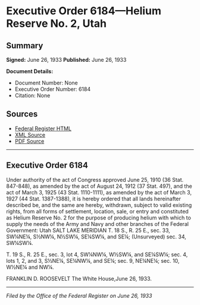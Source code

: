 # Executive Order 6184—Helium Reserve No. 2, Utah

## Summary

**Signed:** June 26, 1933
**Published:** June 26, 1933

**Document Details:**
- Document Number: None
- Executive Order Number: 6184
- Citation: None

## Sources
- [Federal Register HTML](https://www.presidency.ucsb.edu/documents/executive-order-6184-helium-reserve-no-2-utah)
- [XML Source](None)
- [PDF Source](None)

---

## Executive Order 6184

Under authority of the act of Congress approved June 25, 1910 (36 Stat. 847-848), as amended by the act of August 24, 1912 (37 Stat. 497), and the act of March 3, 1925 (43 Stat. 1110-1111), as amended by the act of March 3, 1927 (44 Stat. 1387-1388), it is hereby ordered that all lands hereinafter described be, and the same are hereby, withdrawn, subject to valid existing rights, from all forms of settlement, location, sale, or entry and constituted as Helium Reserve No. 2 for the purpose of producing helium with which to supply the needs of the Army and Navy and other branches of the Federal Government:
Utah
SALT LAKE MERIDIAN
T. 18 S., R. 25 E., sec. 33, SW¼NE¼, S½NW¼, N½SW¼, SE¼SW¼, and SE¼; (Unsurveyed) sec. 34, SW¼SW¼.

T. 19 S., R. 25 E., sec. 3, lot 4, SW¼NW¼, W½SW¼, and SE¼SW¼;
sec. 4, lots 1, 2, and 3, S½NE¼, SE¼NW¼, and SE¼;
sec. 9, NE¼NE¼;
sec. 10, W½NE¼ and NW¼.

FRANKLIN D. ROOSEVELT
The White House,June 26, 1933.

---

*Filed by the Office of the Federal Register on June 26, 1933*
